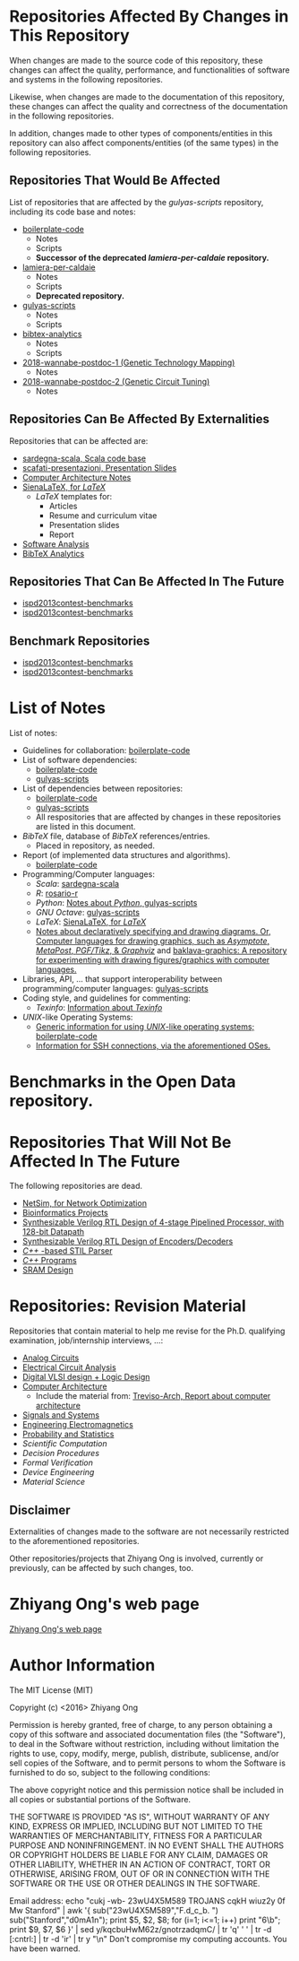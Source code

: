 #	Repositories Affected By Changes in This Repository

When changes are made to the source code of this repository, these
	changes can affect the quality, performance, and functionalities
	of software and systems in the following repositories.

Likewise, when changes are made to the documentation of this
	repository, these changes can affect the quality and correctness
	of the documentation in the following repositories.

In addition, changes made to other types of components/entities in
	this repository can also affect components/entities (of the same
	types) in the following repositories.

##	Repositories That Would Be Affected

List of repositories that are affected by the *gulyas-scripts* repository,
	including its code base and notes:

+ [boilerplate-code](https://github.com/eda-ricercatore/boilerplate-code)
	- Notes
	- Scripts
	- **Successor of the deprecated *lamiera-per-caldaie* repository.**
+ [lamiera-per-caldaie](https://github.com/eda-globetrotter/lamiera-per-caldaie)
	- Notes
	- Scripts
	- **Deprecated repository.**
+ [gulyas-scripts](https://github.com/eda-ricercatore/gulyas-scripts)
	- Notes
	- Scripts
+ [bibtex-analytics](https://github.com/eda-ricercatore/bibtex-analytics)
	- Notes
	- Scripts
+ [2018-wannabe-postdoc-1 (Genetic Technology Mapping)](https://github.com/BDAthlon/2018-wannabe-postdoc-1)
	- Notes
+ [2018-wannabe-postdoc-2 (Genetic Circuit Tuning)](https://github.com/BDAthlon/2018-wannabe-postdoc-2)
	- Notes











## Repositories Can Be Affected By Externalities

Repositories that can be affected are:
+ [sardegna-scala, Scala code base](https://github.com/eda-ricercatore/sardegna-scala)
+ [scafati-presentazioni, Presentation Slides](https://github.com/eda-ricercatore/scafati-presentazioni)
+ [Computer Architecture Notes](https://github.com/eda-ricercatore/Treviso-Arch)
+ [SienaLaTeX, for *LaTeX*](https://github.com/eda-ricercatore/SienaLaTeX)
	- *LaTeX* templates for:
		* Articles
		* Resume and curriculum vitae
		* Presentation slides
		* Report
+ [Software Analysis](https://github.com/eda-ricercatore/caprese-sw-analy)
+ [BibTeX Analytics](https://github.com/eda-ricercatore/bibtex-analytics)



##	Repositories That Can Be Affected In The Future

+ [ispd2013contest-benchmarks](https://github.com/eda-globetrotter/ispd2013contest-benchmarks)
+ [ispd2013contest-benchmarks](https://github.com/eda-ricercatore/ispd2013contest-benchmarks)





##	Benchmark Repositories

+ [ispd2013contest-benchmarks](https://github.com/eda-globetrotter/ispd2013contest-benchmarks)
+ [ispd2013contest-benchmarks](https://github.com/eda-ricercatore/ispd2013contest-benchmarks)






#	List of Notes

List of notes:
+ Guidelines for collaboration: [boilerplate-code](https://github.com/eda-ricercatore/boilerplate-code)
+ List of software dependencies:
	- [boilerplate-code](https://github.com/eda-ricercatore/boilerplate-code)
	- [gulyas-scripts](https://github.com/eda-ricercatore/gulyas-scripts)
+ List of dependencies between repositories:
	- [boilerplate-code](https://github.com/eda-ricercatore/boilerplate-code)
	- [gulyas-scripts](https://github.com/eda-ricercatore/gulyas-scripts)
	- All respositories that are affected by changes in these
		repositories are listed in this document.
+ *BibTeX* file, database of *BibTeX* references/entries.
	- Placed in repository, as needed.
+ Report (of implemented data structures and algorithms).
	- [boilerplate-code](https://github.com/eda-ricercatore/boilerplate-code)
+ Programming/Computer languages:
	- *Scala*: [sardegna-scala](https://github.com/eda-ricercatore/sardegna-scala)
	- *R*: [rosario-r](https://github.com/eda-ricercatore/rosario-r)
	- *Python*: [Notes about *Python*, gulyas-scripts](https://github.com/eda-ricercatore/gulyas-scripts/blob/master/notes/python.md)
	- *GNU Octave*: [gulyas-scripts](https://github.com/eda-ricercatore/gulyas-scripts)
	- *LaTeX*: [SienaLaTeX, for *LaTeX*](https://github.com/eda-ricercatore/SienaLaTeX)
	- [Notes about declaratively specifying and drawing diagrams. Or, Computer languages for drawing graphics, such as *Asymptote*, *MetaPost*, *PGF/Tikz*, & *Graphviz*](https://github.com/eda-ricercatore/gulyas-scripts/blob/master/notes/drawing-graphics.md) and [baklava-graphics: A repository for experimenting with drawing figures/graphics with computer languages.](https://github.com/eda-ricercatore/baklava-graphics)
+ Libraries, API, ... that support interoperability between programming/computer languages: [gulyas-scripts](https://github.com/eda-ricercatore/gulyas-scripts)
+ Coding style, and guidelines for commenting:
	- *Texinfo*: [Information about *Texinfo*](https://github.com/eda-ricercatore/gulyas-scripts/blob/master/notes/texinfo.md)
+ *UNIX*-like Operating Systems:
	- [Generic information for using *UNIX*-like operating systems; boilerplate-code](https://github.com/eda-ricercatore/boilerplate-code/blob/master/notes/unix-information.md)
	- [Information for SSH connections, via the aforementioned OSes.](https://github.com/eda-ricercatore/boilerplate-code/blob/master/notes/ssh_unix_cmds.md)






#	Benchmarks in the Open Data repository.




#	Repositories That Will Not Be Affected In The Future

The following repositories are dead.
+ [NetSim, for Network Optimization](https://github.com/eda-ricercatore/NetSim)
+ [Bioinformatics Projects](https://github.com/eda-ricercatore/Calabria-Digital-Bio)
+ [Synthesizable Verilog RTL Design of 4-stage Pipelined Processor, with 128-bit Datapath](https://github.com/eda-ricercatore/MarcheProcessor)
+ [Synthesizable Verilog RTL Design of Encoders/Decoders](https://github.com/eda-ricercatore/PicenoDecoders)
+ [*C++* -based STIL Parser](https://github.com/eda-ricercatore/Lombardia-STIL)
+ [*C++* Programs](https://github.com/eda-ricercatore/Campania-Cpp)
+ [SRAM Design](https://github.com/eda-ricercatore/Modica-SRAM)







#	Repositories: Revision Material

Repositories that contain material to help me revise for the
	Ph.D. qualifying examination, job/internship interviews, ...:
+ [Analog Circuits](https://github.com/eda-globetrotter/genova-circuiti-analogici)
+ [Electrical Circuit Analysis](https://github.com/eda-globetrotter/como-analisi-del-circuito)
+ [Digital VLSI design + Logic Design](https://github.com/eda-globetrotter/puglia-circuiti-digitali)
+ [Computer Architecture](https://github.com/eda-globetrotter/lucca-architettura-del-computer)
	- Include the material from: [Treviso-Arch, Report about computer architecture](https://github.com/eda-ricercatore/Treviso-Arch)
+ [Signals and Systems](https://github.com/eda-globetrotter/bergamo-segnali-e-sistemi)
+ [Engineering Electromagnetics](https://github.com/eda-globetrotter/bolzano-elettromagnetismo)
+ [Probability and Statistics](https://github.com/eda-globetrotter/bologna-probabilita-e-statistica)
+ *Scientific Computation*
+ *Decision Procedures*
+ *Formal Verification*
+ *Device Engineering*
+ *Material Science*

















##	Disclaimer

Externalities of changes made to the software are not necessarily
	restricted to the aforementioned repositories.

Other repositories/projects that Zhiyang Ong is involved, currently
	or previously, can be affected by such changes, too.  





#	Zhiyang Ong's web page

[Zhiyang Ong's web page](https://eda-ricercatore.github.io)


#	Author Information


The MIT License (MIT)

Copyright (c) <2016> Zhiyang Ong

Permission is hereby granted, free of charge, to any person obtaining a copy of this software and associated documentation files (the "Software"), to deal in the Software without restriction, including without limitation the rights to use, copy, modify, merge, publish, distribute, sublicense, and/or sell copies of the Software, and to permit persons to whom the Software is furnished to do so, subject to the following conditions:

The above copyright notice and this permission notice shall be included in all copies or substantial portions of the Software.

THE SOFTWARE IS PROVIDED "AS IS", WITHOUT WARRANTY OF ANY KIND, EXPRESS OR IMPLIED, INCLUDING BUT NOT LIMITED TO THE WARRANTIES OF MERCHANTABILITY, FITNESS FOR A PARTICULAR PURPOSE AND NONINFRINGEMENT. IN NO EVENT SHALL THE AUTHORS OR COPYRIGHT HOLDERS BE LIABLE FOR ANY CLAIM, DAMAGES OR OTHER LIABILITY, WHETHER IN AN ACTION OF CONTRACT, TORT OR OTHERWISE, ARISING FROM, OUT OF OR IN CONNECTION WITH THE SOFTWARE OR THE USE OR OTHER DEALINGS IN THE SOFTWARE.

Email address: echo "cukj -wb- 23wU4X5M589 TROJANS cqkH wiuz2y 0f Mw Stanford" | awk '{ sub("23wU4X5M589","F.d_c_b. ") sub("Stanford","d0mA1n"); print $5, $2, $8; for (i=1; i<=1; i++) print "6\b"; print $9, $7, $6 }' | sed y/kqcbuHwM62z/gnotrzadqmC/ | tr 'q' ' ' | tr -d [:cntrl:] | tr -d 'ir' | tr y "\n"		Don't compromise my computing accounts. You have been warned.
